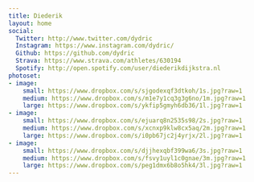 ```yaml
---
title: Diederik
layout: home
social:
  Twitter: http://www.twitter.com/dydric
  Instagram: https://www.instagram.com/dydric/
  Github: https://github.com/dydric
  Strava: https://www.strava.com/athletes/630194
  Spotify: http://open.spotify.com/user/diederikdijkstra.nl
photoset:
- image:
    small: https://www.dropbox.com/s/sjgodexqf3dtkoh/1s.jpg?raw=1
    medium: https://www.dropbox.com/s/m1e7y1cq3g3g6no/1m.jpg?raw=1
    large: https://www.dropbox.com/s/ykfip5gmyh6db36/1l.jpg?raw=1
- image:
    small: https://www.dropbox.com/s/ejuarq8n2535s98/2s.jpg?raw=1
    medium: https://www.dropbox.com/s/xcnxp9klw8cx5aq/2m.jpg?raw=1
    large: https://www.dropbox.com/s/i0pb67jc2j4yrjx/2l.jpg?raw=1
- image:
    small: https://www.dropbox.com/s/djjhexqbf399wa6/3s.jpg?raw=1
    medium: https://www.dropbox.com/s/fsvy1uyl1c0gnae/3m.jpg?raw=1
    large: https://www.dropbox.com/s/peg1dmx6b8o5hk4/3l.jpg?raw=1
---
```


